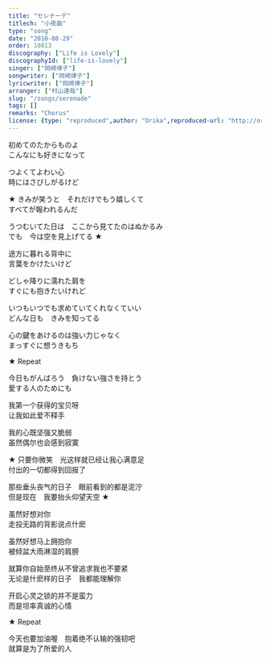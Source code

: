 ```yaml
---
title: "セレナーデ"
titlech: "小夜曲"
type: "song"
date: "2010-08-29"
order: 10813
discography: ["Life is Lovely"]
discographyId: ["life-is-lovely"]
singer: ["岡崎律子"]
songwriter: ["岡崎律子"]
lyricwriter: ["岡崎律子"]
arranger: ["村山達哉"]
slug: "/songs/serenade"
tags: []
remarks: "Chorus"
license: {type: "reproduced",author: "Orika",reproduced-url: "http://orikamushi.myweb.hinet.net/",reproduced-website: "織歌蟲網站"}
---
```


初めてのたからものよ   
こんなにも好きになって   
  
つよくてよわい心   
時にはさびしがるけど   
  
★ きみが笑うと　それだけでもう嬉しくて   
すべてが報われるんだ   
  
うつむいてた日は　ここから見てたのはぬかるみ   
でも　今は空を見上げてる ★  
  
途方に暮れる背中に   
言葉をかけたいけど   
  
どしゃ降りに濡れた肩を   
すぐにも抱きたいけれど   
  
いつもいつでも求めていてくれなくていい   
どんな日も　きみを知ってる   
  
心の鍵をあけるのは強い力じゃなく   
まっすぐに想うきもち   
  
★ Repeat   
  
今日もがんばろう　負けない強さを持とう   
愛する人のためにも  

<!-- 翻译 -->

我第一个获得的宝贝呀  
让我如此爱不释手  
  
我的心既坚强又脆弱  
虽然偶尔也会感到寂寞  
  
★ 只要你微笑　光这样就已经让我心满意足  
付出的一切都得到回报了  
  
那些垂头丧气的日子　眼前看到的都是泥泞  
但是现在　我要抬头仰望天空 ★   
  
虽然好想对你  
走投无路的背影说点什麽  
  
虽然好想马上拥抱你  
被倾盆大雨淋湿的肩膀   
  
就算你自始至终从不曾追求我也不要紧  
无论是什麽样的日子　我都能理解你  
  
开启心灵之锁的并不是蛮力  
而是坦率真诚的心情  
  
★ Repeat   
  
今天也要加油喔　抱着绝不认输的强韧吧  
就算是为了所爱的人
